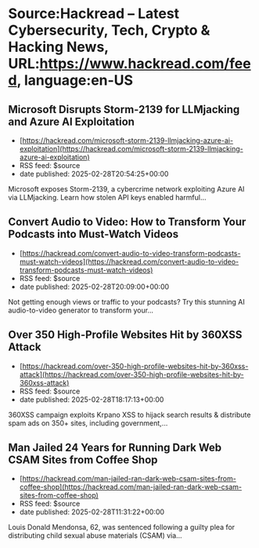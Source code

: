 # Source:Hackread – Latest Cybersecurity, Tech, Crypto & Hacking News, URL:https://www.hackread.com/feed, language:en-US

## Microsoft Disrupts Storm-2139 for LLMjacking and Azure AI Exploitation
 - [https://hackread.com/microsoft-storm-2139-llmjacking-azure-ai-exploitation](https://hackread.com/microsoft-storm-2139-llmjacking-azure-ai-exploitation)
 - RSS feed: $source
 - date published: 2025-02-28T20:54:25+00:00

Microsoft exposes Storm-2139, a cybercrime network exploiting Azure AI via LLMjacking. Learn how stolen API keys enabled harmful&#8230;

## Convert Audio to Video: How to Transform Your Podcasts into Must-Watch Videos
 - [https://hackread.com/convert-audio-to-video-transform-podcasts-must-watch-videos](https://hackread.com/convert-audio-to-video-transform-podcasts-must-watch-videos)
 - RSS feed: $source
 - date published: 2025-02-28T20:09:00+00:00

Not getting enough views or traffic to your podcasts? Try this stunning AI audio-to-video generator to transform your&#8230;

## Over 350 High-Profile Websites Hit by 360XSS Attack
 - [https://hackread.com/over-350-high-profile-websites-hit-by-360xss-attack](https://hackread.com/over-350-high-profile-websites-hit-by-360xss-attack)
 - RSS feed: $source
 - date published: 2025-02-28T18:17:13+00:00

360XSS campaign exploits Krpano XSS to hijack search results &#38; distribute spam ads on 350+ sites, including government,&#8230;

## Man Jailed 24 Years for Running Dark Web CSAM Sites from Coffee Shop
 - [https://hackread.com/man-jailed-ran-dark-web-csam-sites-from-coffee-shop](https://hackread.com/man-jailed-ran-dark-web-csam-sites-from-coffee-shop)
 - RSS feed: $source
 - date published: 2025-02-28T11:31:22+00:00

Louis Donald Mendonsa, 62, was sentenced following a guilty plea for distributing child sexual abuse materials (CSAM) via&#8230;

